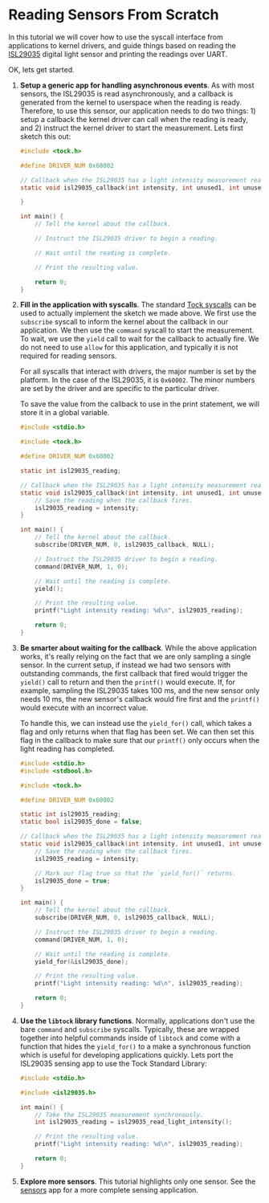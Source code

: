Reading Sensors From Scratch
============================

In this tutorial we will cover how to use the syscall interface from
applications to kernel drivers, and guide things based on reading the
[ISL29035](http://www.intersil.com/en/products/optoelectronics/ambient-light-sensors/light-to-digital-sensors/ISL29035.html)
digital light sensor and printing the readings over UART.

OK, lets get started.

1. **Setup a generic app for handling asynchronous events**. As with most
sensors, the ISL29035 is read asynchronously, and a callback is generated
from the kernel to userspace when the reading is ready. Therefore, to use
this sensor, our application needs to do two things: 1) setup a callback
the kernel driver can call when the reading is ready, and 2) instruct the
kernel driver to start the measurement. Lets first sketch this out:


    ```c
    #include <tock.h>

    #define DRIVER_NUM 0x60002

    // Callback when the ISL29035 has a light intensity measurement ready.
    static void isl29035_callback(int intensity, int unused1, int unused2, void* ud) {

    }

    int main() {
        // Tell the kernel about the callback.

        // Instruct the ISL29035 driver to begin a reading.

        // Wait until the reading is complete.

        // Print the resulting value.

        return 0;
    }
    ```

2. **Fill in the application with syscalls**. The standard
[Tock syscalls](../Syscalls.md) can be used to actually implement the sketch we
made above. We first use the `subscribe` syscall to inform the kernel about
the callback in our application. We then use the `command` syscall to start
the measurement. To wait, we use the `yield` call to wait for the callback to
actually fire. We do not need to use `allow` for this application, and typically
it is not required for reading sensors.

    For all syscalls that interact with drivers, the major number is set by
    the platform. In the case of the ISL29035, it is `0x60002`. The minor numbers
    are set by the driver and are specific to the particular driver.

    To save the value from the callback to use in the print statement, we will
    store it in a global variable.

    ```c
    #include <stdio.h>

    #include <tock.h>

    #define DRIVER_NUM 0x60002

    static int isl29035_reading;

    // Callback when the ISL29035 has a light intensity measurement ready.
    static void isl29035_callback(int intensity, int unused1, int unused2, void* ud) {
        // Save the reading when the callback fires.
        isl29035_reading = intensity;
    }

    int main() {
        // Tell the kernel about the callback.
        subscribe(DRIVER_NUM, 0, isl29035_callback, NULL);

        // Instruct the ISL29035 driver to begin a reading.
        command(DRIVER_NUM, 1, 0);

        // Wait until the reading is complete.
        yield();

        // Print the resulting value.
        printf("Light intensity reading: %d\n", isl29035_reading);

        return 0;
    }
    ```

3. **Be smarter about waiting for the callback**. While the above application
works, it's really relying on the fact that we are only sampling a single sensor.
In the current setup, if instead we had two sensors with outstanding commands,
the first callback that fired would trigger the `yield()` call to return
and then the `printf()` would execute. If, for example, sampling the ISL29035
takes 100 ms, and the new sensor only needs 10 ms, the new sensor's callback
would fire first and the `printf()` would execute with an incorrect value.

    To handle this, we can instead use the `yield_for()` call, which takes
    a flag and only returns when that flag has been set. We can then set this
    flag in the callback to make sure that our `printf()` only occurs when
    the light reading has completed.

    ```c
    #include <stdio.h>
    #include <stdbool.h>

    #include <tock.h>

    #define DRIVER_NUM 0x60002

    static int isl29035_reading;
    static bool isl29035_done = false;

    // Callback when the ISL29035 has a light intensity measurement ready.
    static void isl29035_callback(int intensity, int unused1, int unused2, void* ud) {
        // Save the reading when the callback fires.
        isl29035_reading = intensity;

        // Mark our flag true so that the `yield_for()` returns.
        isl29035_done = true;
    }

    int main() {
        // Tell the kernel about the callback.
        subscribe(DRIVER_NUM, 0, isl29035_callback, NULL);

        // Instruct the ISL29035 driver to begin a reading.
        command(DRIVER_NUM, 1, 0);

        // Wait until the reading is complete.
        yield_for(&isl29035_done);

        // Print the resulting value.
        printf("Light intensity reading: %d\n", isl29035_reading);

        return 0;
    }
    ```

4. **Use the `libtock` library functions**. Normally, applications don't
use the bare `command` and `subscribe` syscalls. Typically, these are wrapped
together into helpful commands inside of `libtock` and come with a function
that hides the `yield_for()` to a make a synchronous function which is useful
for developing applications quickly. Lets port the ISL29035 sensing app to use
the Tock Standard Library:

    ```c
    #include <stdio.h>

    #include <isl29035.h>

    int main() {
        // Take the ISL29035 measurement synchronously.
        int isl29035_reading = isl29035_read_light_intensity();

        // Print the resulting value.
        printf("Light intensity reading: %d\n", isl29035_reading);

        return 0;
    }
    ```

5. **Explore more sensors**. This tutorial highlights only one sensor. See the
   [sensors](https://github.com/tock/libtock-c/tree/master/examples/sensors) app
   for a more complete sensing application.
